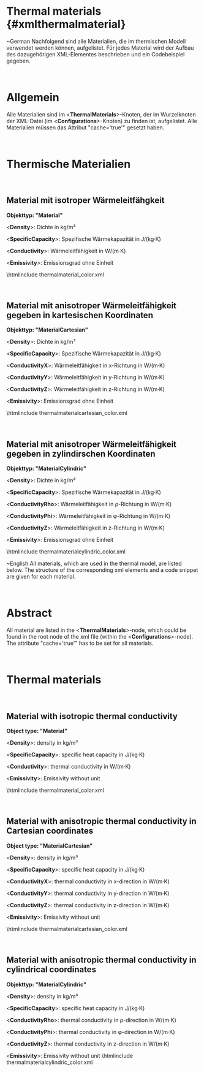 Thermal materials     {#xmlthermalmaterial}
===================

\~German
Nachfolgend sind alle Materialien, die im thermischen Modell verwendet werden können, aufgelistet.
Für jedes Material wird der Aufbau des dazugehörigen XML-Elementes beschrieben und ein Codebeispiel gegeben.

<br/>

Allgemein
=========

Alle Materialien sind im <**ThermalMaterials**>-Knoten, der im Wurzelknoten der XML-Datei (im <**Configurations**>-Knoten) zu finden ist, aufgelistet.
Alle Materialien müssen das Attribut "cache='true'" gesetzt haben.

<br/>

Thermische Materialien
==========

<br/>

Material mit isotroper Wärmeleitfähgkeit
----------

__Objekttyp: "Material"__

<**Density**>: Dichte in kg/m³

<**SpecificCapacity**>: Spezifische Wärmekapazität in J/(kg·K)

<**Conductivity**>: Wärmeleitfähigkeit in W/(m·K)

<**Emissivity**>: Emissionsgrad ohne Einheit

\htmlinclude thermalmaterial_color.xml

<br/>


Material mit anisotroper Wärmeleitfähigkeit gegeben in kartesischen Koordinaten
----------

__Objekttyp: "MaterialCartesian"__

<**Density**>: Dichte in kg/m³

<**SpecificCapacity**>: Spezifische Wärmekapazität in J/(kg·K)

<**ConductivityX**>: Wärmeleitfähigkeit in x-Richtung in W/(m·K)

<**ConductivityY**>: Wärmeleitfähigkeit in y-Richtung in W/(m·K)

<**ConductivityZ**>: Wärmeleitfähigkeit in z-Richtung in W/(m·K)

<**Emissivity**>: Emissionsgrad ohne Einheit

\htmlinclude thermalmaterialcartesian_color.xml

<br/>


Material mit anisotroper Wärmeleitfähigkeit gegeben in zylindirschen Koordinaten
----------

__Objekttyp: "MaterialCylindric"__

<**Density**>: Dichte in kg/m³

<**SpecificCapacity**>: Spezifische Wärmekapazität in J/(kg·K)

<**ConductivityRho**>: Wärmeleitfähigkeit in &rho;-Richtung in W/(m·K)

<**ConductivityPhi**>: Wärmeleitfähigkeit in &phi;-Richtung in W/(m·K)

<**ConductivityZ**>: Wärmeleitfähigkeit in z-Richtung in W/(m·K)

<**Emissivity**>: Emissionsgrad ohne Einheit

\htmlinclude thermalmaterialcylindric_color.xml

\~English
All materials, which are used in the thermal model, are listed below.
The structure of the corresponding xml elements and a code snippet are given for each material.

<br/>

Abstract
=========

All material are listed in the <**ThermalMaterials**>-node, which could be found in the root node of the xml file (within the <**Configurations**>-node).
The attribute "cache='true'" has to be set for all materials.

<br/>

Thermal materials
==========

<br/>

Material with isotropic thermal conductivity
----------

__Object type: "Material"__

<**Density**>: density in kg/m³

<**SpecificCapacity**>: specific heat capacity in J/(kg·K)

<**Conductivity**>: thermal conductivity in W/(m·K)

<**Emissivity**>:  Emissivity without unit

\htmlinclude thermalmaterial_color.xml

<br/>


Material with anisotropic thermal conductivity in Cartesian coordinates
----------

__Object type: "MaterialCartesian"__

<**Density**>: density in kg/m³

<**SpecificCapacity**>: specific heat capacity in J/(kg·K)

<**ConductivityX**>: thermal conductivity in x-direction in W/(m·K)

<**ConductivityY**>: thermal conductivity in y-direction in W/(m·K)

<**ConductivityZ**>: thermal conductivity in z-direction in W/(m·K)

<**Emissivity**>:  Emissivity without unit


\htmlinclude thermalmaterialcartesian_color.xml

<br/>


Material with anisotropic thermal conductivity in cylindrical coordinates
----------

__Objekttyp: "MaterialCylindric"__

<**Density**>: density in kg/m³

<**SpecificCapacity**>: specific heat capacity in J/(kg·K)

<**ConductivityRho**>: thermal conductivity in &rho;-direction in W/(m·K)

<**ConductivityPhi**>: thermal conductivity in &phi;-direction in W/(m·K)

<**ConductivityZ**>: thermal conductivity in z-direction in W/(m·K)

<**Emissivity**>:  Emissivity without unit
\htmlinclude thermalmaterialcylindric_color.xml

